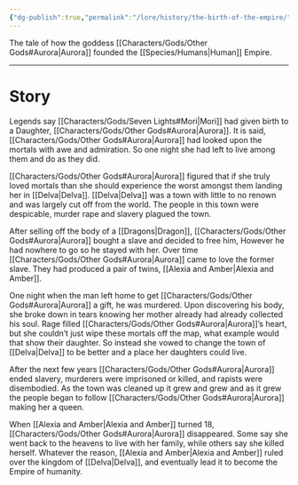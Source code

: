 ```yaml
---
{"dg-publish":true,"permalink":"/lore/history/the-birth-of-the-empire/","tags":["History"]}
---
```


The tale of how the goddess [[Characters/Gods/Other Gods#Aurora\|Aurora]] founded the [[Species/Humans\|Human]] Empire.

- - -

# Story
Legends say [[Characters/Gods/Seven Lights#Mori\|Mori]] had given birth to a Daughter, [[Characters/Gods/Other Gods#Aurora\|Aurora]]. It is said, [[Characters/Gods/Other Gods#Aurora\|Aurora]] had looked upon the mortals with awe and admiration. So one night she had left to live among them and do as they did. 

[[Characters/Gods/Other Gods#Aurora\|Aurora]] figured that if she truly loved mortals than she should experience the worst amongst them landing her in [[Delva\|Delva]]. [[Delva\|Delva]] was a town with little to no renown and was largely cut off from the world. The people in this town were despicable, murder rape and slavery plagued the town. 

After selling off the body of a [[Dragons\|Dragon]], [[Characters/Gods/Other Gods#Aurora\|Aurora]] bought a slave and decided to free him, However he had nowhere to go so he stayed with her. Over time [[Characters/Gods/Other Gods#Aurora\|Aurora]] came to love the former slave. They had produced a pair of twins, [[Alexia and Amber\|Alexia and Amber]]. 

One night when the man left home to get [[Characters/Gods/Other Gods#Aurora\|Aurora]] a gift, he was murdered. Upon discovering his body, she broke down in tears knowing her mother already had already collected his soul. Rage filled [[Characters/Gods/Other Gods#Aurora\|Aurora]]’s heart, but she couldn’t just wipe these mortals off the map, what example would that show their daughter. So instead she vowed to change the town of [[Delva\|Delva]] to be better and a place her daughters could live. 

After the next few years [[Characters/Gods/Other Gods#Aurora\|Aurora]] ended slavery, murderers were imprisoned or killed, and rapists were disembodied. As the town was cleaned up it grew and grew and as it grew the people began to follow [[Characters/Gods/Other Gods#Aurora\|Aurora]] making her a queen. 

When [[Alexia and Amber\|Alexia and Amber]] turned 18, [[Characters/Gods/Other Gods#Aurora\|Aurora]] disappeared. Some say she went back to the heavens to live with her family, while others say she killed herself. Whatever the reason, [[Alexia and Amber\|Alexia and Amber]] ruled over the kingdom of [[Delva\|Delva]], and eventually lead it to become the Empire of humanity.